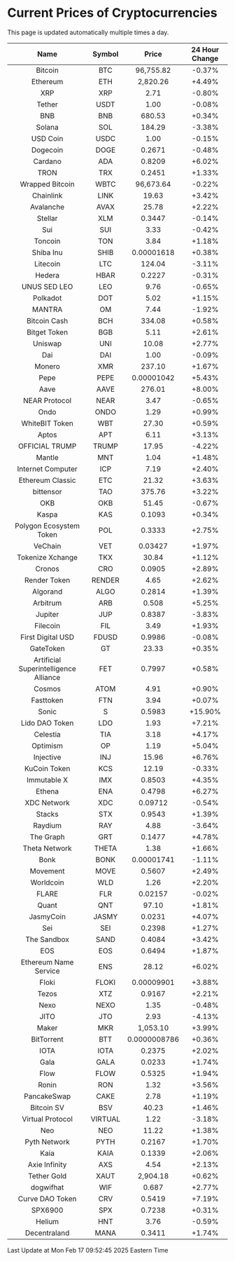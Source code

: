 # Current Prices of Cryptocurrencies
This page is updated automatically multiple times a day.

| Name | Symbol | Price | 24 Hour Change |
| :---: |:---:| :---: | :---: |
| Bitcoin | BTC | 96,755.82 | -0.37% |
| Ethereum | ETH | 2,820.26 | +4.49% |
| XRP | XRP | 2.71 | -0.80% |
| Tether | USDT | 1.00 | -0.08% |
| BNB | BNB | 680.53 | +0.34% |
| Solana | SOL | 184.29 | -3.38% |
| USD Coin | USDC | 1.00 | -0.15% |
| Dogecoin | DOGE | 0.2671 | -0.48% |
| Cardano | ADA | 0.8209 | +6.02% |
| TRON | TRX | 0.2451 | +1.33% |
| Wrapped Bitcoin | WBTC | 96,673.64 | -0.22% |
| Chainlink | LINK | 19.63 | +3.42% |
| Avalanche | AVAX | 25.78 | +2.22% |
| Stellar | XLM | 0.3447 | -0.14% |
| Sui | SUI | 3.33 | -0.42% |
| Toncoin | TON | 3.84 | +1.18% |
| Shiba Inu | SHIB | 0.00001618 | +0.38% |
| Litecoin | LTC | 124.04 | -3.11% |
| Hedera | HBAR | 0.2227 | -0.31% |
| UNUS SED LEO | LEO | 9.76 | -0.65% |
| Polkadot | DOT | 5.02 | +1.15% |
| MANTRA | OM | 7.44 | -1.92% |
| Bitcoin Cash | BCH | 334.08 | +0.58% |
| Bitget Token | BGB | 5.11 | +2.61% |
| Uniswap | UNI | 10.08 | +2.77% |
| Dai | DAI | 1.00 | -0.09% |
| Monero | XMR | 237.10 | +1.67% |
| Pepe | PEPE | 0.00001042 | +5.43% |
| Aave | AAVE | 276.01 | +8.00% |
| NEAR Protocol | NEAR | 3.47 | -0.65% |
| Ondo | ONDO | 1.29 | +0.99% |
| WhiteBIT Token | WBT | 27.30 | +0.59% |
| Aptos | APT | 6.11 | +3.13% |
| OFFICIAL TRUMP | TRUMP | 17.95 | -4.22% |
| Mantle | MNT | 1.04 | +1.48% |
| Internet Computer | ICP | 7.19 | +2.40% |
| Ethereum Classic | ETC | 21.32 | +3.63% |
| bittensor | TAO | 375.76 | +3.22% |
| OKB | OKB | 51.45 | -0.67% |
| Kaspa | KAS | 0.1093 | +0.34% |
| Polygon Ecosystem Token | POL | 0.3333 | +2.75% |
| VeChain | VET | 0.03427 | +1.97% |
| Tokenize Xchange | TKX | 30.84 | +1.12% |
| Cronos | CRO | 0.0905 | +2.89% |
| Render Token | RENDER | 4.65 | +2.62% |
| Algorand | ALGO | 0.2814 | +1.39% |
| Arbitrum | ARB | 0.508 | +5.25% |
| Jupiter | JUP | 0.8387 | -3.83% |
| Filecoin | FIL | 3.49 | +1.93% |
| First Digital USD | FDUSD | 0.9986 | -0.08% |
| GateToken | GT | 23.33 | +0.35% |
| Artificial Superintelligence Alliance | FET | 0.7997 | +0.58% |
| Cosmos | ATOM | 4.91 | +0.90% |
| Fasttoken | FTN | 3.94 | +0.07% |
| Sonic | S | 0.5983 | +15.90% |
| Lido DAO Token | LDO | 1.93 | +7.21% |
| Celestia | TIA | 3.18 | +4.17% |
| Optimism | OP | 1.19 | +5.04% |
| Injective | INJ | 15.96 | +6.76% |
| KuCoin Token | KCS | 12.19 | -0.33% |
| Immutable X | IMX | 0.8503 | +4.35% |
| Ethena | ENA | 0.4798 | +6.27% |
| XDC Network | XDC | 0.09712 | -0.54% |
| Stacks | STX | 0.9543 | +1.39% |
| Raydium | RAY | 4.88 | -3.64% |
| The Graph | GRT | 0.1477 | +4.78% |
| Theta Network | THETA | 1.38 | +1.66% |
| Bonk | BONK | 0.00001741 | -1.11% |
| Movement | MOVE | 0.5607 | +2.49% |
| Worldcoin | WLD | 1.26 | +2.20% |
| FLARE | FLR | 0.02157 | -0.02% |
| Quant | QNT | 97.10 | +1.81% |
| JasmyCoin | JASMY | 0.0231 | +4.07% |
| Sei | SEI | 0.2398 | +1.27% |
| The Sandbox | SAND | 0.4084 | +3.42% |
| EOS | EOS | 0.6494 | +1.87% |
| Ethereum Name Service | ENS | 28.12 | +6.02% |
| Floki | FLOKI | 0.00009901 | +3.88% |
| Tezos | XTZ | 0.9167 | +2.21% |
| Nexo | NEXO | 1.35 | -0.48% |
| JITO | JTO | 2.93 | -4.13% |
| Maker | MKR | 1,053.10 | +3.99% |
| BitTorrent | BTT | 0.0000008786 | +0.36% |
| IOTA | IOTA | 0.2375 | +2.02% |
| Gala | GALA | 0.0233 | +1.74% |
| Flow | FLOW | 0.5325 | +1.94% |
| Ronin | RON | 1.32 | +3.56% |
| PancakeSwap | CAKE | 2.78 | +1.19% |
| Bitcoin SV | BSV | 40.23 | +1.46% |
| Virtual Protocol | VIRTUAL | 1.22 | -3.18% |
| Neo | NEO | 11.22 | +1.38% |
| Pyth Network | PYTH | 0.2167 | +1.70% |
| Kaia | KAIA | 0.1339 | +2.06% |
| Axie Infinity | AXS | 4.54 | +2.13% |
| Tether Gold | XAUT | 2,904.18 | +0.62% |
| dogwifhat | WIF | 0.687 | +2.77% |
| Curve DAO Token | CRV | 0.5419 | +7.19% |
| SPX6900 | SPX | 0.7238 | +0.31% |
| Helium | HNT | 3.76 | -0.59% |
| Decentraland | MANA | 0.3411 | +1.74% |

Last Update at Mon Feb 17 09:52:45 2025 Eastern Time